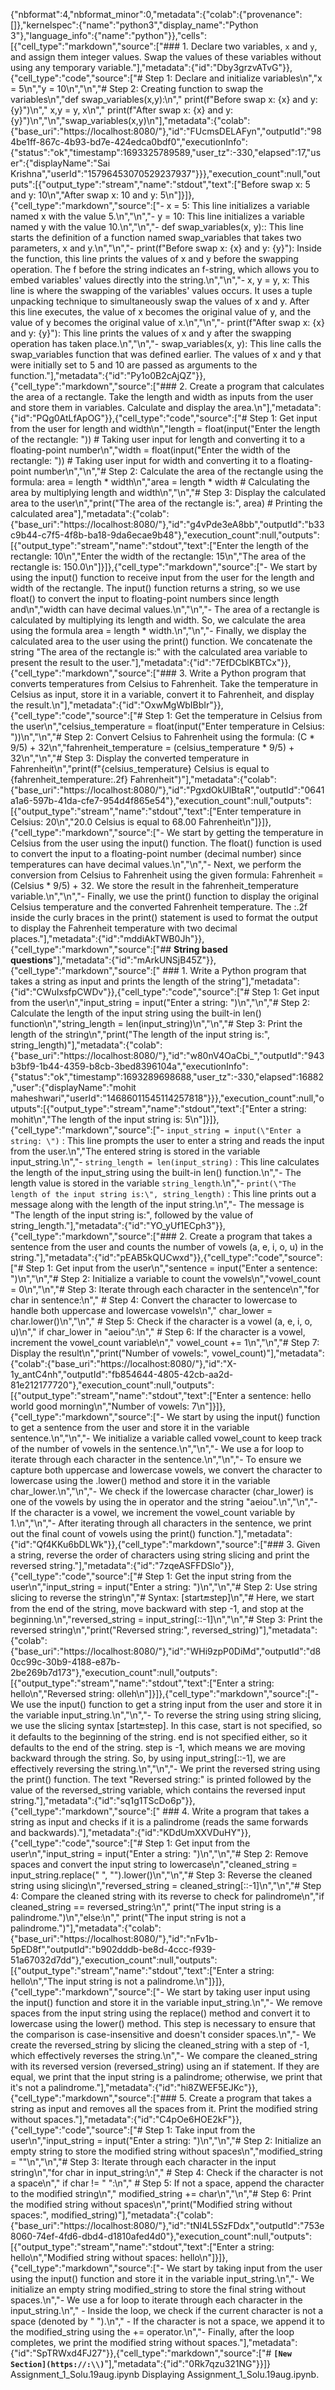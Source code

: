 
{"nbformat":4,"nbformat_minor":0,"metadata":{"colab":{"provenance":[]},"kernelspec":{"name":"python3","display_name":"Python 3"},"language_info":{"name":"python"}},"cells":[{"cell_type":"markdown","source":["### 1. Declare two variables, `x` and `y`, and assign them integer values. Swap the values of these variables without using any temporary variable."],"metadata":{"id":"Dby3grzvATvG"}},{"cell_type":"code","source":["# Step 1: Declare and initialize variables\n","x = 5\n","y = 10\n","\n","# Step 2: Creating function to swap the variables\n","def swap_variables(x,y):\n","  print(f\"Before swap x: {x} and y: {y}\")\n","  x,y = y, x\n","  print(f\"After swap x: {x} and y: {y}\")\n","\n","swap_variables(x,y)\n"],"metadata":{"colab":{"base_uri":"https://localhost:8080/"},"id":"FUcmsDELAFyn","outputId":"984be1ff-867c-4b93-bd7e-424edca0bdf0","executionInfo":{"status":"ok","timestamp":1693325789589,"user_tz":-330,"elapsed":17,"user":{"displayName":"Sai Krishna","userId":"15796453070529237937"}}},"execution_count":null,"outputs":[{"output_type":"stream","name":"stdout","text":["Before swap x: 5 and y: 10\n","After swap x: 10 and y: 5\n"]}]},{"cell_type":"markdown","source":["- x = 5: This line initializes a variable named x with the value 5.\n","\n","- y = 10: This line initializes a variable named y with the value 10.\n","\n","- def swap_variables(x, y):: This line starts the definition of a function named swap_variables that takes two parameters, x and y.\n","\n","- print(f\"Before swap x: {x} and y: {y}\"): Inside the function, this line prints the values of x and y before the swapping operation. The f before the string indicates an f-string, which allows you to embed variables' values directly into the string.\n","\n","- x, y = y, x: This line is where the swapping of the variables' values occurs. It uses a tuple unpacking technique to simultaneously swap the values of x and y. After this line executes, the value of x becomes the original value of y, and the value of y becomes the original value of x.\n","\n","- print(f\"After swap x: {x} and y: {y}\"): This line prints the values of x and y after the swapping operation has taken place.\n","\n","- swap_variables(x, y): This line calls the swap_variables function that was defined earlier. The values of x and y that were initially set to 5 and 10 are passed as arguments to the function."],"metadata":{"id":"Py1o0B2cAjQZ"}},{"cell_type":"markdown","source":["### 2. Create a program that calculates the area of a rectangle. Take the length and width as inputs from the user and store them in variables. Calculate and display the area.\n"],"metadata":{"id":"PQg0AtLfApOG"}},{"cell_type":"code","source":["# Step 1: Get input from the user for length and width\n","length = float(input(\"Enter the length of the rectangle: \")) # Taking user input for length and converting it to a floating-point number\n","width = float(input(\"Enter the width of the rectangle: \"))   # Taking user input for width and converting it to a floating-point number\n","\n","# Step 2: Calculate the area of the rectangle using the formula: area = length * width\n","area = length * width # Calculating the area by multiplying length and width\n","\n","# Step 3: Display the calculated area to the user\n","print(\"The area of the rectangle is:\", area) # Printing the calculated area"],"metadata":{"colab":{"base_uri":"https://localhost:8080/"},"id":"g4vPde3eA8bb","outputId":"b33c9b44-c7f5-4f8b-ba18-9da6ecae9b48"},"execution_count":null,"outputs":[{"output_type":"stream","name":"stdout","text":["Enter the length of the rectangle: 10\n","Enter the width of the rectangle: 15\n","The area of the rectangle is: 150.0\n"]}]},{"cell_type":"markdown","source":["- We start by using the input() function to receive input from the user for the length and width of the rectangle. The input() function returns a string, so we use float() to convert the input to floating-point numbers since length and\n","width can have decimal values.\n","\n","- The area of a rectangle is calculated by multiplying its length and width. So, we calculate the area using the formula area = length * width.\n","\n","- Finally, we display the calculated area to the user using the print() function. We concatenate the string \"The area of the rectangle is:\" with the calculated area variable to present the result to the user."],"metadata":{"id":"7EfDCblKBTCx"}},{"cell_type":"markdown","source":["### 3. Write a Python program that converts temperatures from Celsius to Fahrenheit. Take the temperature in Celsius as input, store it in a variable, convert it to Fahrenheit, and display the result.\n"],"metadata":{"id":"OxwMgWbIBbIr"}},{"cell_type":"code","source":["# Step 1: Get the temperature in Celsius from the user\n","celsius_temperature = float(input(\"Enter temperature in Celsius: \"))\n","\n","# Step 2: Convert Celsius to Fahrenheit using the formula: (C * 9/5) + 32\n","fahrenheit_temperature = (celsius_temperature * 9/5) + 32\n","\n","# Step 3: Display the converted temperature in Fahrenheit\n","print(f\"{celsius_temperature} Celsius is equal to {fahrenheit_temperature:.2f} Fahrenheit\")"],"metadata":{"colab":{"base_uri":"https://localhost:8080/"},"id":"PgxdOkUlBtaR","outputId":"0641a1a6-597b-41da-cfe7-954d4f865e54"},"execution_count":null,"outputs":[{"output_type":"stream","name":"stdout","text":["Enter temperature in Celsius: 20\n","20.0 Celsius is equal to 68.00 Fahrenheit\n"]}]},{"cell_type":"markdown","source":["- We start by getting the temperature in Celsius from the user using the input() function. The float() function is used to convert the input to a floating-point number (decimal number) since temperatures can have decimal values.\n","\n","- Next, we perform the conversion from Celsius to Fahrenheit using the given formula: Fahrenheit = (Celsius * 9/5) + 32. We store the result in the fahrenheit_temperature variable.\n","\n","- Finally, we use the print() function to display the original Celsius temperature and the converted Fahrenheit temperature. The :.2f inside the curly braces in the print() statement is used to format the output to display the Fahrenheit temperature with two decimal places."],"metadata":{"id":"mddiAkTWB0Jh"}},{"cell_type":"markdown","source":["## **String based questions**"],"metadata":{"id":"mArkUNSjB45Z"}},{"cell_type":"markdown","source":[" ### 1. Write a Python program that takes a string as input and prints the length of the string"],"metadata":{"id":"CWuIxsfpCWDv"}},{"cell_type":"code","source":["# Step 1: Get input from the user\n","input_string = input(\"Enter a string: \")\n","\n","# Step 2: Calculate the length of the input string using the built-in len() function\n","string_length = len(input_string)\n","\n","# Step 3: Print the length of the string\n","print(\"The length of the input string is:\", string_length)"],"metadata":{"colab":{"base_uri":"https://localhost:8080/"},"id":"w80nV4OaCbi_","outputId":"943b3bf9-1b44-4359-b8cb-3bed8396104a","executionInfo":{"status":"ok","timestamp":1693289698688,"user_tz":-330,"elapsed":16882,"user":{"displayName":"mohit maheshwari","userId":"14686011545114257818"}}},"execution_count":null,"outputs":[{"output_type":"stream","name":"stdout","text":["Enter a string: mohit\n","The length of the input string is: 5\n"]}]},{"cell_type":"markdown","source":["- `input_string = input(\"Enter a string: \")` : This line prompts the user to enter a string and reads the input from the user.\n","The entered string is stored in the variable input_string.\n","- `string_length = len(input_string)` : This line calculates the length of the input_string using the built-in len() function.\n","- The length value is stored in the variable `string_length`.\n","- `print(\"The length of the input string is:\", string_length)` : This line prints out a message along with the length of the input string.\n","- The message is \"The length of the input string is:\", followed by the value of string_length."],"metadata":{"id":"YO_yUf1ECph3"}},{"cell_type":"markdown","source":["### 2. Create a program that takes a sentence from the user and counts the number of vowels (a, e, i, o, u) in the string."],"metadata":{"id":"pEAB5kQUCwxd"}},{"cell_type":"code","source":["# Step 1: Get input from the user\n","sentence = input(\"Enter a sentence: \")\n","\n","# Step 2: Initialize a variable to count the vowels\n","vowel_count = 0\n","\n","# Step 3: Iterate through each character in the sentence\n","for char in sentence:\n","    # Step 4: Convert the character to lowercase to handle both uppercase and lowercase vowels\n","    char_lower = char.lower()\n","\n","    # Step 5: Check if the character is a vowel (a, e, i, o, u)\n","    if char_lower in \"aeiou\":\n","        # Step 6: If the character is a vowel, increment the vowel_count variable\n","        vowel_count += 1\n","\n","# Step 7: Display the result\n","print(\"Number of vowels:\", vowel_count)"],"metadata":{"colab":{"base_uri":"https://localhost:8080/"},"id":"X-1y_antC4nh","outputId":"fb854644-4805-42cb-aa2d-81e212177720"},"execution_count":null,"outputs":[{"output_type":"stream","name":"stdout","text":["Enter a sentence: hello world good morning\n","Number of vowels: 7\n"]}]},{"cell_type":"markdown","source":["- We start by using the input() function to get a sentence from the user and store it in the variable sentence.\n","\n","- We initialize a variable called vowel_count to keep track of the number of vowels in the sentence.\n","\n","- We use a for loop to iterate through each character in the sentence.\n","\n","- To ensure we capture both uppercase and lowercase vowels, we convert the character to lowercase using the .lower() method and store it in the variable char_lower.\n","\n","- We check if the lowercase character (char_lower) is one of the vowels by using the in operator and the string \"aeiou\".\n","\n","- If the character is a vowel, we increment the vowel_count variable by 1.\n","\n","- After iterating through all characters in the sentence, we print out the final count of vowels using the print() function."],"metadata":{"id":"Qf4KKu6bDLWk"}},{"cell_type":"markdown","source":["### 3. Given a string, reverse the order of characters using string slicing and print the reversed string."],"metadata":{"id":"7zqeASFFDSlo"}},{"cell_type":"code","source":["# Step 1: Get the input string from the user\n","input_string = input(\"Enter a string: \")\n","\n","# Step 2: Use string slicing to reverse the string\n","# Syntax: [start:end:step]\n","# Here, we start from the end of the string, move backward with step -1, and stop at the beginning.\n","reversed_string = input_string[::-1]\n","\n","# Step 3: Print the reversed string\n","print(\"Reversed string:\", reversed_string)"],"metadata":{"colab":{"base_uri":"https://localhost:8080/"},"id":"WHi9zpP0DiMd","outputId":"d80cc99c-30b9-4188-e87b-2be269b7d173"},"execution_count":null,"outputs":[{"output_type":"stream","name":"stdout","text":["Enter a string: hello\n","Reversed string: olleh\n"]}]},{"cell_type":"markdown","source":["- We use the input() function to get a string input from the user and store it in the variable input_string.\n","\n","- To reverse the string using string slicing, we use the slicing syntax [start:end:step]. In this case, start is not specified, so it defaults to the beginning of the string. end is not specified either, so it defaults to the end of the string. step is -1, which means we are moving backward through the string. So, by using input_string[::-1], we are effectively reversing the string.\n","\n","- We print the reversed string using the print() function. The text \"Reversed string:\" is printed followed by the value of the reversed_string variable, which contains the reversed input string."],"metadata":{"id":"sq1g1TScDo6p"}},{"cell_type":"markdown","source":[" ### 4. Write a program that takes a string as input and checks if it is a palindrome (reads the same forwards and backwards)."],"metadata":{"id":"KDdUmXXVDuHY"}},{"cell_type":"code","source":["# Step 1: Get input from the user\n","input_string = input(\"Enter a string: \")\n","\n","# Step 2: Remove spaces and convert the input string to lowercase\n","cleaned_string = input_string.replace(\" \", \"\").lower()\n","\n","# Step 3: Reverse the cleaned string using slicing\n","reversed_string = cleaned_string[::-1]\n","\n","# Step 4: Compare the cleaned string with its reverse to check for palindrome\n","if cleaned_string == reversed_string:\n","    print(\"The input string is a palindrome.\")\n","else:\n","    print(\"The input string is not a palindrome.\")"],"metadata":{"colab":{"base_uri":"https://localhost:8080/"},"id":"nFv1b-5pED8f","outputId":"b902dddb-be8d-4ccc-f939-51a67032d7dd"},"execution_count":null,"outputs":[{"output_type":"stream","name":"stdout","text":["Enter a string: hello\n","The input string is not a palindrome.\n"]}]},{"cell_type":"markdown","source":["- We start by taking user input using the input() function and store it in the variable input_string.\n","- We remove spaces from the input string using the replace() method and convert it to lowercase using the lower() method. This step is necessary to ensure that the comparison is case-insensitive and doesn't consider spaces.\n","- We create the reversed_string by slicing the cleaned_string with a step of -1, which effectively reverses the string.\n","- We compare the cleaned_string with its reversed version (reversed_string) using an if statement. If they are equal, we print that the input string is a palindrome; otherwise, we print that it's not a palindrome."],"metadata":{"id":"hi8ZWEF5EJKc"}},{"cell_type":"markdown","source":["### 5. Create a program that takes a string as input and removes all the spaces from it. Print the modified string without spaces."],"metadata":{"id":"C4pOe6HOE2kF"}},{"cell_type":"code","source":["# Step 1: Take input from the user\n","input_string = input(\"Enter a string: \")\n","\n","# Step 2: Initialize an empty string to store the modified string without spaces\n","modified_string = \"\"\n","\n","# Step 3: Iterate through each character in the input string\n","for char in input_string:\n","    # Step 4: Check if the character is not a space\n","    if char != \" \":\n","        # Step 5: If not a space, append the character to the modified string\n","        modified_string += char\n","\n","# Step 6: Print the modified string without spaces\n","print(\"Modified string without spaces:\", modified_string)"],"metadata":{"colab":{"base_uri":"https://localhost:8080/"},"id":"tNI4L5SzFDdx","outputId":"753e8060-74ef-4fd6-dbd4-d1810afed4d0"},"execution_count":null,"outputs":[{"output_type":"stream","name":"stdout","text":["Enter a string: hello\n","Modified string without spaces: hello\n"]}]},{"cell_type":"markdown","source":["- We start by taking input from the user using the input() function and store it in the variable input_string.\n","- We initialize an empty string modified_string to store the final string without spaces.\n","- We use a for loop to iterate through each character in the input_string.\n","  - Inside the loop, we check if the current character is not a space (denoted by \" \").\n","  - If the character is not a space, we append it to the modified_string using the += operator.\n","- Finally, after the loop completes, we print the modified string without spaces."],"metadata":{"id":"SpTRWxd4FJ27"}},{"cell_type":"markdown","source":["# **`[New Section](https://:\\)`**"],"metadata":{"id":"0Rk7qzu321NG"}}]}
Assignment_1_Solu.19aug.ipynb
Displaying Assignment_1_Solu.19aug.ipynb.
